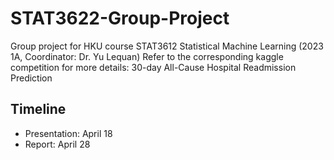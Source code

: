 # STAT3622-Group-Project


Group project for HKU course STAT3612 Statistical Machine Learning (2023 1A, Coordinator: Dr. Yu Lequan)
Refer to the corresponding kaggle competition for more details: 30-day All-Cause Hospital Readmission Prediction

## Timeline

- Presentation: April 18
- Report: April 28
